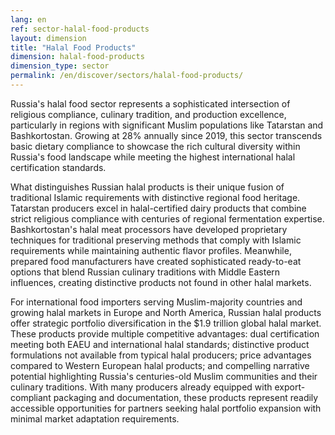 ```yaml
---
lang: en
ref: sector-halal-food-products
layout: dimension
title: "Halal Food Products"
dimension: halal-food-products
dimension_type: sector
permalink: /en/discover/sectors/halal-food-products/
---
```


Russia's halal food sector represents a sophisticated intersection of religious compliance, culinary tradition, and production excellence, particularly in regions with significant Muslim populations like Tatarstan and Bashkortostan. Growing at 28% annually since 2019, this sector transcends basic dietary compliance to showcase the rich cultural diversity within Russia's food landscape while meeting the highest international halal certification standards.

What distinguishes Russian halal products is their unique fusion of traditional Islamic requirements with distinctive regional food heritage. Tatarstan producers excel in halal-certified dairy products that combine strict religious compliance with centuries of regional fermentation expertise. Bashkortostan's halal meat processors have developed proprietary techniques for traditional preserving methods that comply with Islamic requirements while maintaining authentic flavor profiles. Meanwhile, prepared food manufacturers have created sophisticated ready-to-eat options that blend Russian culinary traditions with Middle Eastern influences, creating distinctive products not found in other halal markets.

For international food importers serving Muslim-majority countries and growing halal markets in Europe and North America, Russian halal products offer strategic portfolio diversification in the $1.9 trillion global halal market. These products provide multiple competitive advantages: dual certification meeting both EAEU and international halal standards; distinctive product formulations not available from typical halal producers; price advantages compared to Western European halal products; and compelling narrative potential highlighting Russia's centuries-old Muslim communities and their culinary traditions. With many producers already equipped with export-compliant packaging and documentation, these products represent readily accessible opportunities for partners seeking halal portfolio expansion with minimal market adaptation requirements.
